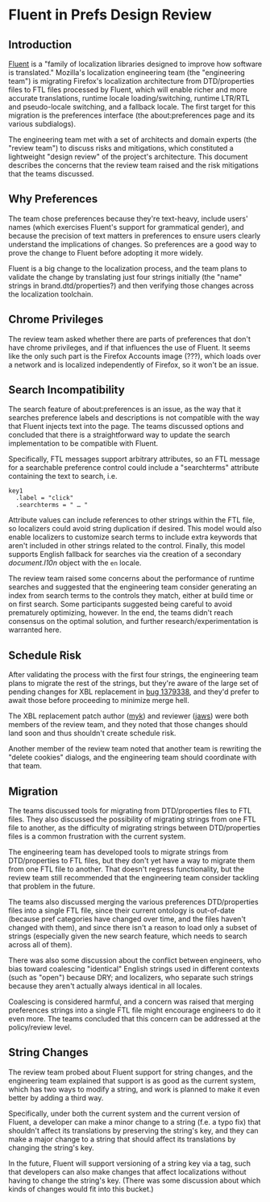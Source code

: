 # Fluent in Prefs Design Review

## Introduction

[Fluent](http://projectfluent.org/) is a "family of localization libraries designed to improve how software is translated." Mozilla's localization engineering team (the "engineering team") is migrating Firefox's localization architecture from DTD/properties files to FTL files processed by Fluent, which will enable richer and more accurate translations, runtime locale loading/switching, runtime LTR/RTL and pseudo-locale switching, and a fallback locale. The first target for this migration is the preferences interface (the about:preferences page and its various subdialogs).

The engineering team met with a set of architects and domain experts (the "review team") to discuss risks and mitigations, which constituted a lightweight "design review" of the project's architecture. This document describes the concerns that the review team raised and the risk mitigations that the teams discussed.

## Why Preferences

The team chose preferences because they're text-heavy, include users' names (which exercises Fluent's support for grammatical gender), and because the precision of text matters in preferences to ensure users clearly understand the implications of changes. So preferences are a good way to prove the change to Fluent before adopting it more widely.

Fluent is a big change to the localization process, and the team plans to validate the change by translating just four strings initially (the "name" strings in brand.dtd/properties?) and then verifying those changes across the localization toolchain.

## Chrome Privileges

The review team asked whether there are parts of preferences that don't have chrome privileges, and if that influences the use of Fluent. It seems like the only such part is the Firefox Accounts image (???), which loads over a network and is localized independently of Firefox, so it won't be an issue.

## Search Incompatibility

The search feature of about:preferences is an issue, as the way that it searches preference labels and descriptions is not compatible with the way that Fluent injects text into the page.  The teams discussed options and concluded that there is a straightforward way to update the search implementation to be compatible with Fluent.

Specifically, FTL messages support arbitrary attributes, so an FTL message for a searchable preference control could include a "searchterms" attribute containing the text to search, i.e.

```
key1
  .label = "click"
  .searchterms = " … "
```

Attribute values can include references to other strings within the FTL file, so localizers could avoid string duplication if desired.  This model would also enable localizers to customize search terms to include extra keywords that aren't included in other strings related to the control.  Finally, this model supports English fallback for searches via the creation of a secondary *document.l10n* object with the `en` locale.

The review team raised some concerns about the performance of runtime searches and suggested that the engineering team consider generating an index from search terms to the controls they match, either at build time or on first search.  Some participants suggested being careful to avoid prematurely optimizing, however. In the end, the teams didn't reach consensus on the optimal solution, and further research/experimentation is warranted here.

## Schedule Risk

After validating the process with the first four strings, the engineering team plans to migrate the rest of the strings, but they're aware of the large set of pending changes for XBL replacement in [bug 1379338](https://bugzilla.mozilla.org/show_bug.cgi?id=1379338), and they'd prefer to await those before proceeding to minimize merge hell.

The XBL replacement patch author ([myk](https://mozillians.org/en-US/u/myk/)) and reviewer ([jaws](https://mozillians.org/en-US/u/jaws/)) were both members of the review team, and they noted that those changes should land soon and thus shouldn't create schedule risk.

Another member of the review team noted that another team is rewriting the "delete cookies" dialogs, and the engineering team should coordinate with that team.

## Migration

The teams discussed tools for migrating from DTD/properties files to FTL files. They also discussed the possibility of migrating strings from one FTL file to another, as the difficulty of migrating strings between DTD/properties files is a common frustration with the current system.

The engineering team has developed tools to migrate strings from DTD/properties to FTL files, but they don't yet have a way to migrate them from one FTL file to another. That doesn't regress functionality, but the review team still recommended that the engineering team consider tackling that problem in the future.

The teams also discussed merging the various preferences DTD/properties files into a single FTL file, since their current ontology is out-of-date (because pref categories have changed over time, and the files haven't changed with them), and since there isn't a reason to load only a subset of strings (especially given the new search feature, which needs to search across all of them).

There was also some discussion about the conflict between engineers, who bias toward coalescing "identical" English strings used in different contexts (such as "open") because DRY; and localizers, who separate such strings because they aren't actually always identical in all locales.

Coalescing is considered harmful, and a concern was raised that merging preferences strings into a single FTL file might encourage engineers to do it even more. The teams concluded that this concern can be addressed at the policy/review level.

## String Changes

The review team probed about Fluent support for string changes, and the engineering team explained that support is as good as the current system, which has two ways to modify a string, and work is planned to make it even better by adding a third way.

Specifically, under both the current system and the current version of Fluent, a developer can make a minor change to a string (f.e. a typo fix) that shouldn't affect its translations by preserving the string's key, and they can make a major change to a string that should affect its translations by changing the string's key.

In the future, Fluent will support versioning of a string key via a tag, such that developers can also make changes that affect localizations without having to change the string's key. (There was some discussion about which kinds of changes would fit into this bucket.)
